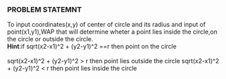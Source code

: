 ### PROBLEM STATEMNT

To input coordinates(x,y) of center of circle and its radius and input of point(x1,y1),WAP that will determine wheter a point lies inside the circle,on the circle or outside the circle.
<br>**Hint**:if sqrt(x2-x1)^2 + (y2-y1)^2 ==r then point on the circle
 &nbsp;  &nbsp;  &nbsp;  &nbsp;  &nbsp;  &nbsp;  &nbsp;  &nbsp;  &nbsp;  &nbsp;  &nbsp;  &nbsp;  &nbsp;  &nbsp;  &nbsp;  &nbsp;  &nbsp;  &nbsp;  &nbsp;  &nbsp;  &nbsp;  &nbsp;  &nbsp;  &nbsp;  &nbsp;  &nbsp;  &nbsp;  &nbsp;  &nbsp;  &nbsp;  &nbsp;  &nbsp;  &nbsp;  &nbsp;  &nbsp;  &nbsp;  &nbsp;  &nbsp;  &nbsp;  &nbsp;  &nbsp;  &nbsp;  &nbsp;  &nbsp;  &nbsp;  &nbsp;  &nbsp;  &nbsp;  &nbsp;  &nbsp;  &nbsp;  &nbsp;  &nbsp;  &nbsp;  &nbsp;  &nbsp;  &nbsp;  &nbsp;  &nbsp;  &nbsp;  &nbsp;  &nbsp;  &nbsp;  &nbsp;  &nbsp;  &nbsp;  &nbsp;  &nbsp;  &nbsp;  &nbsp;  &nbsp;  &nbsp;  &nbsp;  &nbsp;  &nbsp;  &nbsp;  &nbsp; sqrt(x2-x1)^2 + (y2-y1)^2 > r then point lies outside the circle
            sqrt(x2-x1)^2 + (y2-y1)^2 < r then point lies inside the circle


